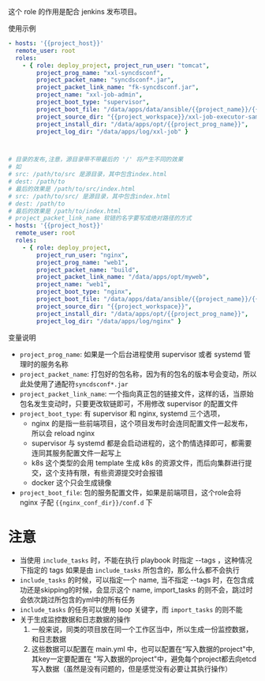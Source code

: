 
这个 role 的作用是配合 jenkins 发布项目。

使用示例
```yaml
- hosts: '{{project_host}}'
  remote_user: root
  roles:
    - { role: deploy_project, project_run_user: "tomcat",
        project_prog_name: "xxl-syncdsconf",
        project_packet_name: "syncdsconf*.jar", 
        project_packet_link_name: "fk-syncdsconf.jar",
        project_name: "xxl-job-admin", 
        project_boot_type: "supervisor",
        project_boot_file: "/data/apps/data/ansible/{{project_name}}/{{project_prog_name}}.ini",
        project_source_dir: "{{project_workspace}}/xxl-job-executor-samples/syncdsconf/target",
        project_install_dir: "/data/apps/opt/{{project_prog_name}}",
        project_log_dir: "/data/apps/log/xxl-job" }



# 目录的发布,注意，源目录带不带最后的 '/' 将产生不同的效果
# 如 
# src: /path/to/src 是源目录，其中包含index.html
# dest: /path/to
# 最后的效果是 /path/to/src/index.html
# src: /path/to/src/ 是源目录，其中包含index.html
# dest: /path/to
# 最后的效果是 /path/to/index.html
# project_packet_link_name 软链的名字要写成绝对路径的方式
- hosts: '{{project_host}}'
  remote_user: root
  roles:
    - { role: deploy_project,
        project_run_user: "nginx",
        project_prog_name: "web1",
        project_packet_name: "build", 
        project_packet_link_name: "/data/apps/opt/myweb",
        project_name: "web1", 
        project_boot_type: "nginx",
        project_boot_file: "/data/apps/data/ansible/{{project_name}}/{{project_prog_name}}.conf",
        project_source_dir: "{{project_workspace}}",
        project_install_dir: "/data/apps/opt/{{project_prog_name}}",
        project_log_dir: "/data/apps/log/nginx" }
```

变量说明
* `project_prog_name`: 如果是一个后台进程使用 supervisor 或者 systemd 管理时的服务名称
* `project_packet_name`: 打包好的包名称，因为有的包名的版本号会变动，所以此处使用了通配符`syncdsconf*.jar`
* `project_packet_link_name`: 一个指向真正包的链接文件，这样的话，当原始包名发生变动时，只要更改软链即可，不用修改 supervisor 的配置文件
* `project_boot_type`: 有 supervisor 和 nginx, systemd 三个选项，
    * nginx 的是指一些前端项目，这个项目发布时会连同配置文件一起发布，所以会 reload nginx
    * supervisor 与 systemd 都是会启动进程的，这个酌情选择即可，都需要连同其服务配置文件一起写上
    * k8s 这个类型的会用 template 生成 k8s 的资源文件，而后向集群进行提交，这个支持有限，有些资源提交时会报错
    * docker 这个只会生成镜像
* `project_boot_file`: 包的服务配置文件，如果是前端项目，这个role会将 nginx 子配 `{{nginx_conf_dir}}/conf.d` 下


# 注意
* 当使用 `include_tasks` 时，不能在执行 playbook 时指定 --tags ，这种情况下指定的 tags 如果是由 `include_tasks` 所包含的，那么什么都不会执行
* `include_tasks` 的时候，可以指定一个 name, 当不指定 --tags 时，在包含成功还是skipping的时候，会显示这个 name, import_tasks 的则不会，跳过时会依次跳过所包含的yml中的所有任务
* `include_tasks` 的任务可以使用 loop 关键字，而 `import_tasks` 的则不能
* 关于生成监控数据和日志数据的操作
    1. 一般来说，同类的项目放在同一个工作区当中，所以生成一份监控数据，和日志数据
    2. 这些数据可以配置在 main.yml 中，也可以配置在“写入数据的project"中, 其key一定要配置在 "写入数据的project"中，避免每个project都去向etcd写入数据（虽然是没有问题的，但是感觉没有必要让其执行操作）
